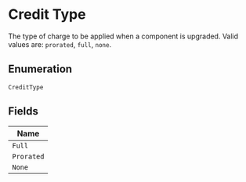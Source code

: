 
# Credit Type

The type of charge to be applied when a component is upgraded. Valid values are: `prorated`, `full`, `none`.

## Enumeration

`CreditType`

## Fields

| Name |
|  --- |
| `Full` |
| `Prorated` |
| `None` |

